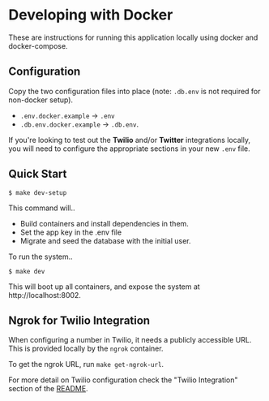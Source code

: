 # Developing with Docker

These are instructions for running this application locally using docker and docker-compose.

## Configuration

Copy the two configuration files into place (note: `.db.env` is not required for non-docker setup).
- `.env.docker.example` -> `.env`
- `.db.env.docker.example` -> `.db.env`.

If you're looking to test out the **Twilio** and/or **Twitter** integrations locally, you will need to configure the appropriate sections in your new `.env` file.

## Quick Start

```
$ make dev-setup
```

This command will..
- Build containers and install dependencies in them.
- Set the app key in the .env file
- Migrate and seed the database with the initial user.

To run the system..

```
$ make dev
```

This will boot up all containers, and expose the system at http://localhost:8002.

## Ngrok for Twilio Integration

When configuring a number in Twilio, it needs a publicly accessible URL. This is provided locally by the `ngrok` container.

To get the ngrok URL, run `make get-ngrok-url`.

For more detail on Twilio configuration check the "Twilio Integration" section of the [README](./README.md).